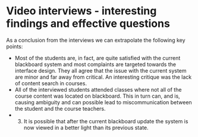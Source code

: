 # Video interviews - interesting findings and effective questions

As a conclusion from the interviews we can extrapolate the following key points:
-	Most of the students are, in fact, are quite satisfied with the current blackboard system and most complaints are targeted towards the interface design. They all agree that the issue with the current system are minor and far away from critical. An interesting critique was the lack of content search in courses. 
-	All of the interviewed students attended classes where not all of the course content was located on blackboard. This in turn can, and is, causing ambiguity and can possible lead to miscommunication between the student and the course teachers.
- 3.	It is possible that after the current blackboard update the system is now viewed in a better light than its previous state.